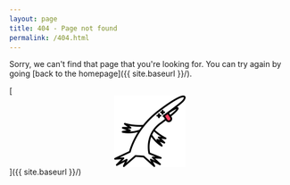 ```yaml
---
layout: page
title: 404 - Page not found
permalink: /404.html
---
```


Sorry, we can't find that page that you're looking for. You can try again by going [back to the homepage]({{ site.baseurl }}/).

[<img src="/images/404.png" alt="404 image" style="display:block; margin: auto; width: 128px;"/>]({{ site.baseurl }}/)
